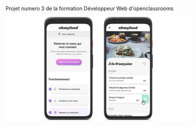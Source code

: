 Projet numero 3 de la formation Développeur Web d'openclassrooms


![maquettes mobile](/assets/images/other/15982605908418_Maquettes_Ohmyfood.jpg)
